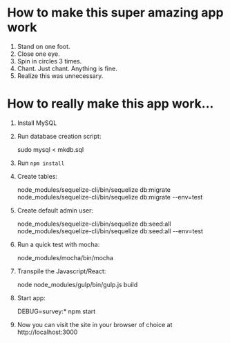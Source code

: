 # How to make this super amazing app work
1. Stand on one foot.
2. Close one eye.
3. Spin in circles 3 times.
4. Chant. Just chant. Anything is fine.
5. Realize this was unnecessary.

# How to really make this app work...
1. Install MySQL
2. Run database creation script:

    sudo mysql < mkdb.sql

3. Run `npm install`
4. Create tables:

    node_modules/sequelize-cli/bin/sequelize db:migrate
    node_modules/sequelize-cli/bin/sequelize db:migrate --env=test

5. Create default admin user:

    node_modules/sequelize-cli/bin/sequelize db:seed:all
    node_modules/sequelize-cli/bin/sequelize db:seed:all --env=test

6. Run a quick test with mocha:

    node_modules/mocha/bin/mocha

7. Transpile the Javascript/React:

    node node_modules/gulp/bin/gulp.js build

8. Start app:

    DEBUG=survey:* npm start

9. Now you can visit the site in your browser of choice at http://localhost:3000
